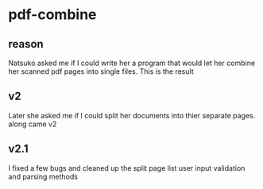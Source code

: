 # pdf-combine

## reason

Natsuko asked me if I could write her a program that would let her combine her scanned pdf pages into single files. This is the result

## v2

Later she asked me if I could split her documents into thier separate pages. along came v2

## v2.1

I fixed a few bugs and cleaned up the split page list user input validation and parsing methods
